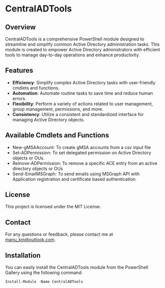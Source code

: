 # CentralADTools

## Overview

CentralADTools is a comprehensive PowerShell module designed to streamline and simplify common Active Directory administration tasks. This module is created to empower Active Directory administrators with efficient tools to manage day-to-day operations and enhance productivity.

## Features

- **Efficiency**: Simplify complex Active Directory tasks with user-friendly cmdlets and functions.
- **Automation**: Automate routine tasks to save time and reduce human errors.
- **Flexibility**: Perform a variety of actions related to user management, group management, permissions, and more.
- **Consistency**: Utilize a consistent and standardized interface for managing Active Directory objects.

## Available Cmdlets and Functions

- New-gMSAAccount: To create gMSA accounts from a csv input file
- Set-ADPermission: To set delegated permission on Active Directory objects or OUs.
- Remove-ADPermission: To remove a specific ACE entry from an active directory objects or OUs
- Send-EmailMSGraph: To send emails using MSGraph API with Application registration and certificate based authentication.


## License
This project is licensed under the MIT License.

## Contact
For any questions or feedback, please contact me at manu_km@outlook.com.

## Installation

You can easily install the CentralADTools module from the PowerShell Gallery using the following command:

```powershell
Install-Module -Name CentralADTools
